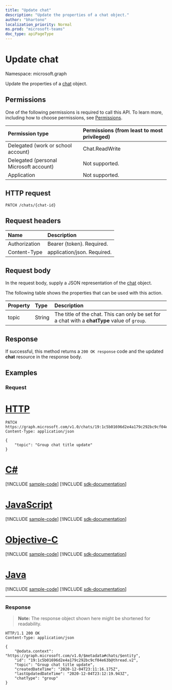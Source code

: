 ```yaml
---
title: "Update chat"
description: "Update the properties of a chat object."
author: "bhartono"
localization_priority: Normal
ms.prod: "microsoft-teams"
doc_type: apiPageType
---
```


# Update chat
Namespace: microsoft.graph

Update the properties of a [chat](../resources/chat.md) object.

## Permissions
One of the following permissions is required to call this API. To learn more, including how to choose permissions, see [Permissions](/graph/permissions-reference).

|Permission type|Permissions (from least to most privileged)|
|:---|:---|
|Delegated (work or school account)|Chat.ReadWrite|
|Delegated (personal Microsoft account) | Not supported. |
|Application | Not supported. |

## HTTP request

<!-- {
  "blockType": "ignored"
}
-->
``` http
PATCH /chats/{chat-id}
```

## Request headers
|Name|Description|
|:---|:---|
|Authorization|Bearer {token}. Required.|
|Content-Type|application/json. Required.|

## Request body
In the request body, supply a JSON representation of the [chat](../resources/chat.md) object.

The following table shows the properties that can be used with this action.

|Property|Type|Description|
|:---|:---|:---|
|topic|String|The title of the chat. This can only be set for a chat with a **chatType** value of `group`.|


## Response

If successful, this method returns a `200 OK response` code and the updated **chat** resource in the response body.

## Examples

### Request

# [HTTP](#tab/http)
<!-- {
  "blockType": "request",
  "name": "update_chat"
}
-->
``` http
PATCH https://graph.microsoft.com/v1.0/chats/19:1c5b01696d2e4a179c292bc9cf04e63b@thread.v2
Content-Type: application/json

{
    "topic": "Group chat title update"
}
```
# [C#](#tab/csharp)
[!INCLUDE [sample-code](../includes/snippets/csharp/update-chat-csharp-snippets.md)]
[!INCLUDE [sdk-documentation](../includes/snippets/snippets-sdk-documentation-link.md)]

# [JavaScript](#tab/javascript)
[!INCLUDE [sample-code](../includes/snippets/javascript/update-chat-javascript-snippets.md)]
[!INCLUDE [sdk-documentation](../includes/snippets/snippets-sdk-documentation-link.md)]

# [Objective-C](#tab/objc)
[!INCLUDE [sample-code](../includes/snippets/objc/update-chat-objc-snippets.md)]
[!INCLUDE [sdk-documentation](../includes/snippets/snippets-sdk-documentation-link.md)]

# [Java](#tab/java)
[!INCLUDE [sample-code](../includes/snippets/java/update-chat-java-snippets.md)]
[!INCLUDE [sdk-documentation](../includes/snippets/snippets-sdk-documentation-link.md)]

---



### Response
>**Note:** The response object shown here might be shortened for readability.
<!-- {
  "blockType": "response",
  "truncated": true,
  "@odata.type": "microsoft.graph.chat"
}
-->
``` http
HTTP/1.1 200 OK
Content-Type: application/json

{
    "@odata.context": "https://graph.microsoft.com/v1.0/$metadata#chats/$entity",
    "id": "19:1c5b01696d2e4a179c292bc9cf04e63b@thread.v2",
    "topic": "Group chat title update",
    "createdDateTime": "2020-12-04T23:11:16.175Z",
    "lastUpdatedDateTime": "2020-12-04T23:12:19.943Z",
    "chatType": "group"
}
```


